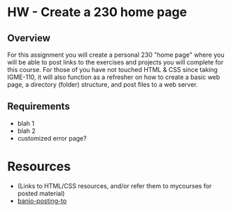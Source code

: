 # HW - Create a 230 home page

## Overview
For this assignment you will create a personal 230 "home page" where you will be able to post links to the exercises and projects you will complete for this course. For those of you have not touched HTML & CSS since taking IGME-110, it will also function as a refresher on how to create a basic web page, a directory (folder) structure, and post files to a web server.

## Requirements
* blah 1
* blah 2
* customized error page?

# Resources
* (Links to HTML/CSS resources, and/or refer them to mycourses for posted material)
* [banjo-posting-to](../notes/banjo-posting-to.md)
